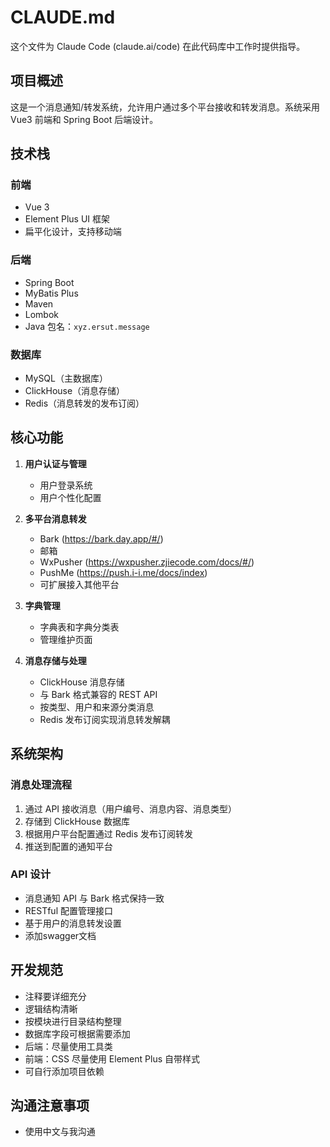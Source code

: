 # CLAUDE.md

这个文件为 Claude Code (claude.ai/code) 在此代码库中工作时提供指导。

## 项目概述

这是一个消息通知/转发系统，允许用户通过多个平台接收和转发消息。系统采用 Vue3 前端和 Spring Boot 后端设计。

## 技术栈

### 前端
- Vue 3
- Element Plus UI 框架
- 扁平化设计，支持移动端

### 后端
- Spring Boot
- MyBatis Plus
- Maven
- Lombok
- Java 包名：`xyz.ersut.message`

### 数据库
- MySQL（主数据库）
- ClickHouse（消息存储）
- Redis（消息转发的发布订阅）

## 核心功能

1. **用户认证与管理**
   - 用户登录系统
   - 用户个性化配置

2. **多平台消息转发**
   - Bark (https://bark.day.app/#/)
   - 邮箱
   - WxPusher (https://wxpusher.zjiecode.com/docs/#/)
   - PushMe (https://push.i-i.me/docs/index)
   - 可扩展接入其他平台

3. **字典管理**
   - 字典表和字典分类表
   - 管理维护页面

4. **消息存储与处理**
   - ClickHouse 消息存储
   - 与 Bark 格式兼容的 REST API
   - 按类型、用户和来源分类消息
   - Redis 发布订阅实现消息转发解耦

## 系统架构

### 消息处理流程
1. 通过 API 接收消息（用户编号、消息内容、消息类型）
2. 存储到 ClickHouse 数据库
3. 根据用户平台配置通过 Redis 发布订阅转发
4. 推送到配置的通知平台

### API 设计
- 消息通知 API 与 Bark 格式保持一致
- RESTful 配置管理接口
- 基于用户的消息转发设置
- 添加swagger文档

## 开发规范

- 注释要详细充分
- 逻辑结构清晰
- 按模块进行目录结构整理
- 数据库字段可根据需要添加
- 后端：尽量使用工具类
- 前端：CSS 尽量使用 Element Plus 自带样式
- 可自行添加项目依赖

## 沟通注意事项
- 使用中文与我沟通